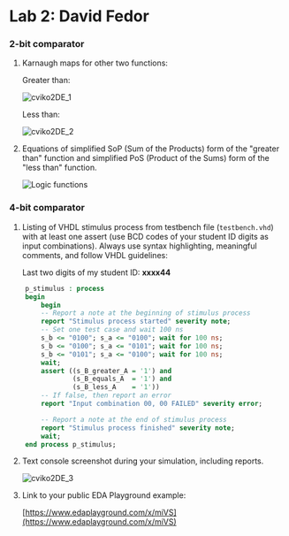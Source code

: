 # Lab 2: David Fedor

### 2-bit comparator

1. Karnaugh maps for other two functions:

   Greater than:

   ![cviko2DE_1](https://user-images.githubusercontent.com/99388268/154422709-840a4d4c-5255-4c1f-b5d2-3203af85d34f.png)

   Less than:

   ![cviko2DE_2](https://user-images.githubusercontent.com/99388268/154422937-7cfb6b93-4cdb-4369-8f4a-266789771f96.png)


2. Equations of simplified SoP (Sum of the Products) form of the "greater than" function and simplified PoS (Product of the Sums) form of the "less than" function.

   ![Logic functions](images/comparator_min.png)

### 4-bit comparator

1. Listing of VHDL stimulus process from testbench file (`testbench.vhd`) with at least one assert (use BCD codes of your student ID digits as input combinations). Always use syntax highlighting, meaningful comments, and follow VHDL guidelines:

   Last two digits of my student ID: **xxxx44**

```vhdl
    p_stimulus : process
    begin
        begin
    	-- Report a note at the beginning of stimulus process
        report "Stimulus process started" severity note;
        -- Set one test case and wait 100 ns
        s_b <= "0100"; s_a <= "0100"; wait for 100 ns;
        s_b <= "0100"; s_a <= "0101"; wait for 100 ns;
        s_b <= "0101"; s_a <= "0100"; wait for 100 ns;
        wait;
        assert ((s_B_greater_A = '1') and
                (s_B_equals_A  = '1') and
                (s_B_less_A    = '1'))
        -- If false, then report an error
        report "Input combination 00, 00 FAILED" severity error;

        -- Report a note at the end of stimulus process
        report "Stimulus process finished" severity note;
        wait;
    end process p_stimulus;
```

2. Text console screenshot during your simulation, including reports.

   ![cviko2DE_3](https://user-images.githubusercontent.com/99388268/154485005-f45ad346-4935-4d90-b1dc-c0e517b7aa04.png)


3. Link to your public EDA Playground example:

   [https://www.edaplayground.com/x/miVS](https://www.edaplayground.com/x/miVS)
